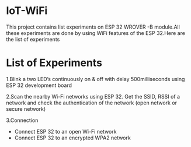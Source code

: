 # IoT-WiFi
This project contains list experiments on ESP 32 WROVER -B module.All these experiments are done by using WiFi features of the ESP 32.Here are the list of experiments
# List of Experiments
1.Blink a two LED’s continuously on & off with delay 500milliseconds using ESP 32 development board

2.Scan the nearby Wi-Fi networks using ESP 32. Get the SSID, RSSI of a network and check the authentication of the network (open network or secure network)

3.Connection
<ul style=“list-style-type:disc”>
  <li>Connect ESP 32 to an open Wi-Fi network</li>
  <li>Connect ESP 32 to an encrypted WPA2 network </li>
  </ul>

